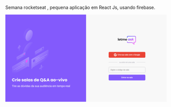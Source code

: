 
Semana rocketseat , pequena aplicação em React Js, usando firebase.


![Gif](https://github.com/iurymanhaes/nlw-together/blob/origin/GIF%2011-09-2021%2015-08-02.gif?raw=true)
